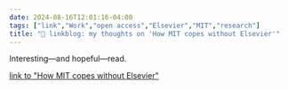 ```yaml
---
date: 2024-08-16T12:01:16-04:00
tags: ["link","Work","open access","Elsevier","MIT","research"]
title: "🔗 linkblog: my thoughts on 'How MIT copes without Elsevier'"
---
```

Interesting—and hopeful—read.

[link to "How MIT copes without Elsevier"](https://druedin.com/2024/08/16/how-mit-copes-without-elsevier/)